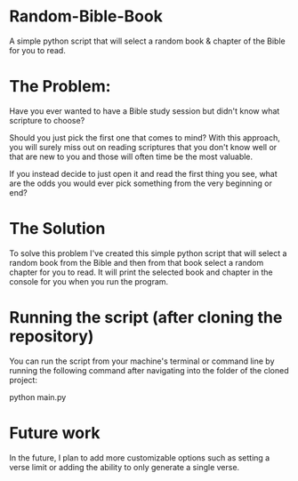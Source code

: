 # Random-Bible-Book
A simple python script that will select a random book &amp; chapter of the Bible for you to read.

# The Problem:
Have you ever wanted to have a Bible study session but didn't know what scripture to choose?

Should you just pick the first one that comes to mind? With this approach, you will surely miss 
out on reading scriptures that you don't know well or that are new to you and those will often 
time be the most valuable.

If you instead decide to just open it and read the first thing you see, what are the odds you 
would ever pick something from the very beginning or end?


# The Solution
To solve this problem I've created this simple python script that will select a random book 
from the Bible and then from that book select a random chapter for you to read. It will 
print the selected book and chapter in the console for you when you run the program.


# Running the script (after cloning the repository)
You can run the script from your machine's terminal or command line by running the following 
command after navigating into the folder of the cloned project:

python main.py


# Future work
In the future, I plan to add more customizable options such as setting a verse limit or adding 
the ability to only generate a single verse.
